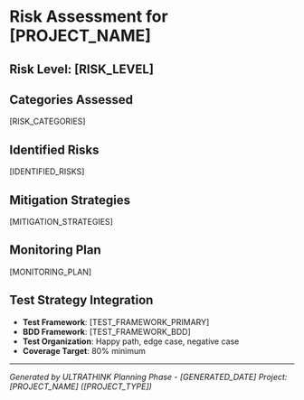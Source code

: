 # Risk Assessment for [PROJECT_NAME]

## Risk Level: [RISK_LEVEL]

## Categories Assessed
[RISK_CATEGORIES]

## Identified Risks
[IDENTIFIED_RISKS]

## Mitigation Strategies
[MITIGATION_STRATEGIES]

## Monitoring Plan
[MONITORING_PLAN]

## Test Strategy Integration
- **Test Framework**: [TEST_FRAMEWORK_PRIMARY]
- **BDD Framework**: [TEST_FRAMEWORK_BDD]
- **Test Organization**: Happy path, edge case, negative case
- **Coverage Target**: 80% minimum

---
*Generated by ULTRATHINK Planning Phase - [GENERATED_DATE]*
*Project: [PROJECT_NAME] ([PROJECT_TYPE])*